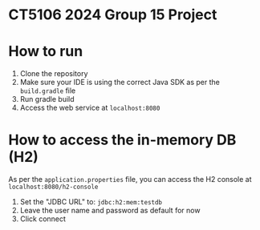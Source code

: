 # CT5106 2024 Group 15 Project

# How to run
1. Clone the repository
2. Make sure your IDE is using the correct Java SDK as per the `build.gradle` file
3. Run gradle build
4. Access the web service at `localhost:8080`

# How to access the in-memory DB (H2)
As per the `application.properties` file, you can access the H2 console at
`localhost:8080/h2-console`

1. Set the "JDBC URL" to: `jdbc:h2:mem:testdb`
2. Leave the user name and password as default for now
3. Click connect

